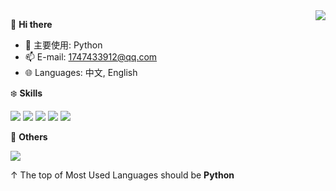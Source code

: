 <a href="#">
  <img align="right" src="https://github-readme-stats.vercel.app/api?username=xxtg666&count_private=true&show_icons=true" />
</a>


👋 **Hi there**

<!--
**xxtg666/xxtg666** is a ✨ _special_ ✨ repository because its `README.md` (this file) appears on your GitHub profile.
Here are some ideas to get you started:
-->

- 🔭 主要使用: Python
- 📫 E-mail: 1747433912@qq.com
- 🌐 Languages: 中文, English

❄️ **Skills**

![](https://img.shields.io/badge/-Python-3e74a2?style=flat-square&logo=Python&logoColor=fff)
![](https://img.shields.io/badge/-JavaScript-f5dd19?style=flat-square&logo=JavaScript&logoColor=fff)
![](https://img.shields.io/badge/-HTML5-e84a25?style=flat-square&logo=HTML5&logoColor=fff)
![](https://img.shields.io/badge/-Node.js-339933?style=flat-square&logo=Node.js&logoColor=fff)
![](https://img.shields.io/badge/-Linux-000000?style=flat-square&logo=Linux&logoColor=fff)

🎄 **Others**

<img src="https://github-readme-stats.vercel.app/api/top-langs/?username=xxtg666&layout=compact&theme=light" />

↑ The top of Most Used Languages should be **Python**
